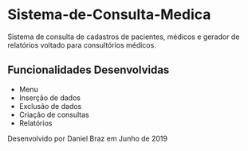 # Sistema-de-Consulta-Medica
 Sistema de consulta de cadastros de pacientes, médicos e gerador de relatórios voltado para consultórios médicos.
 
 ## Funcionalidades Desenvolvidas
* Menu
* Inserção de dados
* Exclusão de dados
* Criação de consultas
* Relatórios


Desenvolvido por Daniel Braz em Junho de 2019

